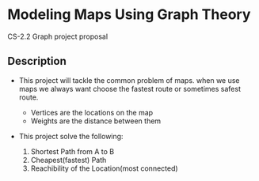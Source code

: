 # Modeling Maps Using Graph Theory 
CS-2.2 Graph project proposal

## Description
- This project will tackle the common problem of maps. when we use maps we always want choose the fastest route or sometimes safest route. 
    - Vertices are the locations on the map
    - Weights are the distance between them

- This project solve the following: 
    1. Shortest Path from A to B
    1. Cheapest(fastest) Path
    1. Reachibility of the Location(most connected)

